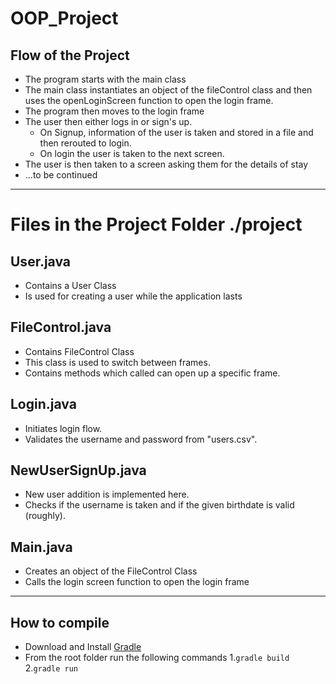 # OOP_Project

## Flow of the Project

* The program starts with the main class
* The main class instantiates an object of the fileControl class and then uses the openLoginScreen function to open the login frame.
* The program then moves to the login frame
* The user then either logs in or sign's up.
  * On Signup, information of the user is taken and stored in a file and then rerouted to login.
  * On login the user is taken to the next screen.
* The user is then taken to a screen asking them for the details of stay
* ...to be continued

---

# Files in the Project Folder **./project**

## User.java
* Contains a User Class
* Is used for creating a user while the application lasts

## FileControl.java
* Contains FileControl Class
* This class is used to switch between frames.
* Contains methods which called can open up a specific frame.

## Login.java
* Initiates login flow.
* Validates the username and password from "users.csv".

## NewUserSignUp.java
* New user addition is implemented here.
* Checks if the username is taken and if the given birthdate is valid (roughly).

## Main.java
* Creates an object of the FileControl Class
* Calls the login screen function to open the login frame
---

## How to compile

* Download and Install [Gradle][1]
* From the root folder run the following commands
    1.`gradle build`
    2.`gradle run`
    
    
[1]: https://gradle.org/install/

